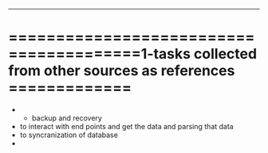---
# ========================================1-tasks collected from other sources  as references =============
- - backup and recovery 
- to interact with end points and get the data and parsing that data
- to syncranization of database
- 
